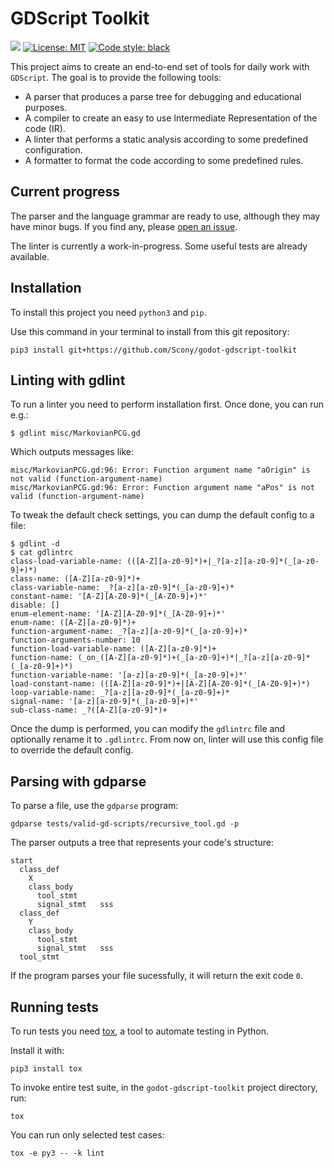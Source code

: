 # GDScript Toolkit
[![](https://travis-ci.org/Scony/godot-gdscript-toolkit.svg?branch=master)](https://travis-ci.org/Scony/godot-gdscript-toolkit)
[![License: MIT](https://img.shields.io/badge/License-MIT-yellow.svg)](https://opensource.org/licenses/MIT)
[![Code style: black](https://img.shields.io/badge/code%20style-black-000000.svg)](https://github.com/psf/black)

This project aims to create an end-to-end set of tools for daily work with `GDScript`. The goal is to provide the following tools:

- A parser that produces a parse tree for debugging and educational purposes.
- A compiler to create an easy to use Intermediate Representation of the code (IR).
- A linter that performs a static analysis according to some predefined configuration.
- A formatter to format the code according to some predefined rules.

## Current progress

The parser and the language grammar are ready to use, although they may have minor bugs. If you find any, please [open an issue](https://github.com/Scony/godot-gdscript-toolkit/issues/new).

The linter is currently a work-in-progress. Some useful tests are already available.

## Installation

To install this project you need `python3` and `pip`. 

Use this command in your terminal to install from this git repository:

```
pip3 install git+https://github.com/Scony/godot-gdscript-toolkit
```

## Linting with gdlint

To run a linter you need to perform installation first. Once done, you can run e.g.:

```
$ gdlint misc/MarkovianPCG.gd
```

Which outputs messages like:

```
misc/MarkovianPCG.gd:96: Error: Function argument name "aOrigin" is not valid (function-argument-name)
misc/MarkovianPCG.gd:96: Error: Function argument name "aPos" is not valid (function-argument-name)
```

To tweak the default check settings, you can dump the default config to a file:

```
$ gdlint -d
$ cat gdlintrc
class-load-variable-name: (([A-Z][a-z0-9]*)+|_?[a-z][a-z0-9]*(_[a-z0-9]+)*)
class-name: ([A-Z][a-z0-9]*)+
class-variable-name: _?[a-z][a-z0-9]*(_[a-z0-9]+)*
constant-name: '[A-Z][A-Z0-9]*(_[A-Z0-9]+)*'
disable: []
enum-element-name: '[A-Z][A-Z0-9]*(_[A-Z0-9]+)*'
enum-name: ([A-Z][a-z0-9]*)+
function-argument-name: _?[a-z][a-z0-9]*(_[a-z0-9]+)*
function-arguments-number: 10
function-load-variable-name: ([A-Z][a-z0-9]*)+
function-name: (_on_([A-Z][a-z0-9]*)+(_[a-z0-9]+)*|_?[a-z][a-z0-9]*(_[a-z0-9]+)*)
function-variable-name: '[a-z][a-z0-9]*(_[a-z0-9]+)*'
load-constant-name: (([A-Z][a-z0-9]*)+|[A-Z][A-Z0-9]*(_[A-Z0-9]+)*)
loop-variable-name: _?[a-z][a-z0-9]*(_[a-z0-9]+)*
signal-name: '[a-z][a-z0-9]*(_[a-z0-9]+)*'
sub-class-name: _?([A-Z][a-z0-9]*)+
```

Once the dump is performed, you can modify the `gdlintrc` file and optionally rename it to `.gdlintrc`.
From now on, linter will use this config file to override the default config.

## Parsing with gdparse

To parse a file, use the `gdparse` program:

```
gdparse tests/valid-gd-scripts/recursive_tool.gd -p
```

The parser outputs a tree that represents your code's structure:

```
start
  class_def
    X
    class_body
      tool_stmt
      signal_stmt	sss
  class_def
    Y
    class_body
      tool_stmt
      signal_stmt	sss
  tool_stmt
```

If the program parses your file sucessfully, it will return the exit code `0`.

## Running tests

To run tests you need [tox](https://tox.readthedocs.io/en/latest/), a tool to automate testing in Python.

Install it with:

```
pip3 install tox
```

To invoke entire test suite, in the `godot-gdscript-toolkit` project directory, run:

```
tox
```

You can run only selected test cases:

```
tox -e py3 -- -k lint
```
